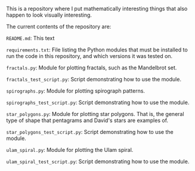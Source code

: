 This is a repository where I put mathematically interesting things that also happen to look visually interesting.

The current contents of the repository are:

`README.md`: This text

`requirements.txt`: File listing the Python modules that must be installed to run the code in this repository, and which versions it was tested on.

`fractals.py`: Module for plotting fractals, such as the Mandelbrot set.

`fractals_test_script.py`: Script demonstrating how to use the module.

`spirographs.py`: Module for plotting spirograph patterns.

`spirographs_test_script.py`: Script demonstrating how to use the module.

`star_polygons.py`: Module for plotting star polygons. That is, the general type of shape that pentagrams and David's stars are examples of.

`star_polygons_test_script.py`: Script demonstrating how to use the module.

`ulam_spiral.py`: Module for plotting the Ulam spiral.

`ulam_spiral_test_script.py`: Script demonstrating how to use the module.

